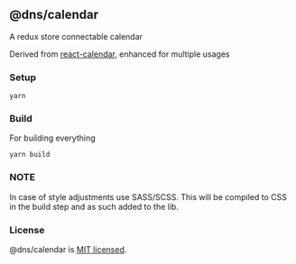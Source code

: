 ## @dns/calendar

A redux store connectable calendar 

Derived from [react-calendar](https://github.com/wojtekmaj/react-calendar), enhanced for multiple usages

### Setup

```shell
yarn
```

### Build

For building everything

```shell
yarn build
```

### NOTE

In case of style adjustments use SASS/SCSS. This will be compiled to CSS in the build step and as such added to the lib.

### License

@dns/calendar is [MIT licensed](./LICENSE).
